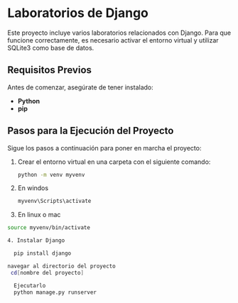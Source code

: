 # Laboratorios de Django

Este proyecto incluye varios laboratorios relacionados con Django. Para que funcione correctamente, es necesario activar el entorno virtual y utilizar SQLite3 como base de datos.

## Requisitos Previos

Antes de comenzar, asegúrate de tener instalado:
- **Python**
- **pip**

## Pasos para la Ejecución del Proyecto

Sigue los pasos a continuación para poner en marcha el proyecto:

1. Crear el entorno virtual en una carpeta con el siguiente comando:
   ```bash
   python -m venv myvenv

2. En windos
   ```bash
   myvenv\Scripts\activate

3. En linux o mac
  ```bash
  source myvenv/bin/activate

4. Instalar Django

    pip install django

  navegar al directorio del proyecto
   cd[nombre del proyecto]

    Ejecutarlo  
    python manage.py runserver

  


